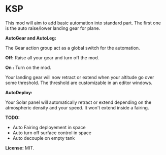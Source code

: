 # KSP


This mod will aim to add basic automation into standard part.
The first one is the auto raise/lower landing gear for plane.

**AutoGear and AutoLeg:**

The Gear action group act as a global switch for the automation.

**Off:** Raise all your gear and turn off the mod.

**On :** Turn on the mod.

Your landing gear will now retract or extend when your altitude go over some threshold.
The threshold are customizable in an editor windows.


**AutoDeploy:**

Your Solar panel will automatically retract or extend depending on the atmospheric density and your speed.
It won't extend inside a fairing.

**TODO:**

- Auto Fairing deployement in space
- Auto turn off surface control in space
- Auto decouple on empty tank


**License:** MIT.
